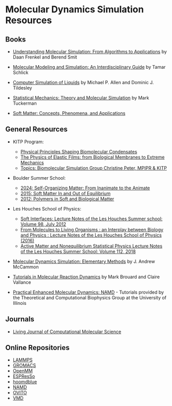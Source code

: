 # Molecular Dynamics Simulation Resources

## Books

- [Understanding Molecular Simulation: From Algorithms to Applications](https://www.amazon.com/Understanding-Molecular-Simulation-Algorithms-Applications/dp/0122673514) by Daan Frenkel and Berend Smit
- [Molecular Modeling and Simulation: An Interdisciplinary Guide](https://www.amazon.com/Molecular-Modeling-Simulation-Interdisciplinary-Guide/dp/0387291245) by Tamar Schlick
- [Computer Simulation of Liquids](https://www.amazon.com/Computer-Simulation-Liquids-Oxford-Science/dp/0198556454) by Michael P. Allen and Dominic J. Tildesley
- [Statistical Mechanics: Theory and Molecular Simulation](https://www.amazon.com/Statistical-Mechanics-Theory-Molecular-Simulation/dp/0199235346) by Mark Tuckerman

- [Soft Matter: Concepts, Phenomena, and Applications](https://softmatterbook.online/soft-matter-community/)

## General Resources

- KITP Program:
  - [Physical Principles Shaping Biomolecular Condensates](https://www.kitp.ucsb.edu/activities/biomol25)
  - [The Physics of Elastic Films: from Biological Membranes to Extreme Mechanics](https://online.kitp.ucsb.edu/online/films21/)
  - [Topics: Biomolecular Simulation Group Christine Peter, MPIPR & KITP](https://online.kitp.ucsb.edu//online/multiscale12/peter/)

- Boulder Summer School:
  - [2024: Self-Organizing Matter: From Inanimate to the Animate](https://boulderschool.yale.edu/2024/boulder-school-2024)
  - [2015: Soft Matter In and Out of Equilibrium](https://boulderschool.yale.edu/2015/boulder-school-2015)
  - [2012: Polymers in Soft and Biological Matter](https://boulderschool.yale.edu/2012/boulder-school-2012)
- Les Houches School of Physics:
  - [Soft Interfaces: Lecture Notes of the Les Houches Summer school: Volume 98, July 2012](https://doi.org/10.1093/oso/9780198789352.001.0001)
  - [From Molecules to Living Organisms : an Interplay between Biology and Physics : Lecture Notes of the Les Houches School of Physics (2016)](https://global.oup.com/academic/product/from-molecules-to-living-organisms-an-interplay-between-biology-and-physics-9780198752950?lang=en&cc=fr)
  - [Active Matter and Nonequilibrium Statistical Physics Lecture Notes of the Les Houches Summer School: Volume 112, 2018](https://global.oup.com/academic/product/active-matter-and-nonequilibrium-statistical-physics-9780192858313?lang=en&cc=fr)
- [Molecular Dynamics Simulation: Elementary Methods](https://doi.org/10.1002/9780470010109.emm014.pub2) by J. Andrew McCammon
- [Tutorials in Molecular Reaction Dynamics](https://pubs.acs.org/doi/book/10.1021/bk-2009-1017) by Mark Brouard and Claire Vallance
- [Practical Enhanced Molecular Dynamics: NAMD](https://www.ks.uiuc.edu/Training/Tutorials/) - Tutorials provided by the Theoretical and Computational Biophysics Group at the University of Illinois

## Journals

- [Living Journal of Computational Molecular Science](https://livecomsjournal.org/)


## Online Repositories

- [LAMMPS](https://www.lammps.org/)
- [GROMACS](https://www.gromacs.org/)
- [OpenMM](https://openmm.org/)
- [ESPResSo](https://espressomd.org/wordpress/)
- [hoomdblue](https://glotzerlab.engin.umich.edu/hoomd-blue/)
- [NAMD](https://www.ks.uiuc.edu/Research/namd/)
- [OVITO](https://ovito.org/)
- [VMD](https://www.ks.uiuc.edu/Research/vmd/)

